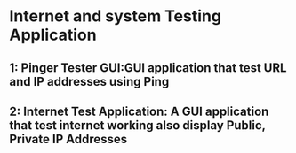 # Internet and system Testing Application
## 1: Pinger Tester GUI:GUI application that test URL and IP addresses using Ping
## 2: Internet Test Application: A GUI application that test internet working also display Public, Private IP Addresses
